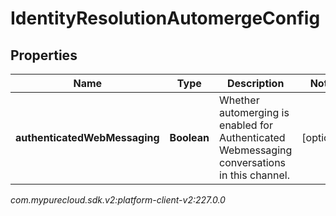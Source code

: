 # IdentityResolutionAutomergeConfig


## Properties

| Name | Type | Description | Notes |
| ------------ | ------------- | ------------- | ------------- |
| **authenticatedWebMessaging** | **Boolean** | Whether automerging is enabled for Authenticated Webmessaging conversations in this channel. |  [optional] |




_com.mypurecloud.sdk.v2:platform-client-v2:227.0.0_
